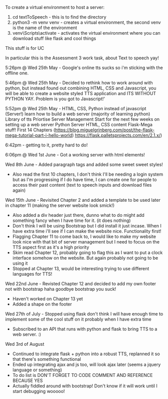 To create a virtual environment to host a server:
1. cd textToSpeech - this is to find the directory
2. python3 -m venv venv - creates a virtual environment, the second venv is the name of the environment
3. venv\Scripts\activate - activates the virtual environment where you can download stuff like flask and cool things


This stuff is for UC

In particular this is the Assessment 3 work task, about Text to speech yay!

5:26pm @ Wed 25th May - Google's online tts sucks so i'm sticking with the offline one.

5:46pm @ Wed 25th May - Decided to rethink how to work around with python, but instead found out combining HTML, CSS and Javascript, you will be able to create a website styled TTS application and ITS WITHOUT PYTHON YAY. Problem is you got to Javascript!'

5:52pm @ Wed 25th May - HTML, CSS, Python instead of javascript (Server!)
learn how to build a web server (majority of learning python)
Library of tts 
Priortise Server Management 
Start for the next few weeks on setting up a web server 
Python Server
HTML, CSS content
Flask-Mega stuff! First 14 Chapters  (https://blog.miguelgrinberg.com/post/the-flask-mega-tutorial-part-i-hello-world)
https://flask.palletsprojects.com/en/2.1.x/)

6:42pm - getting to it, pretty hard to do!

6:06pm @ Wed 1st June - Got a working server with html elements! 

Wed 8th June - Added paragraph tags and added some sweet sweet styles!
  - Also read the first 10 chapters, I don't think I'll be needing a login system but as I'm progressing if I do have time, I can create one for people to access their past content (text to speech inputs and download files again)

Wed 15th June - Revisited Chapter 2 and added a template to be used later in chapter 11 (making the server website look smick!)
- Also added a div header just there, dunno what to do might add something fancy when I have time for it. (it does nothing)
- Don't think I will be using Bootstrap but I did install it just incase. When I have extra time i'll see if I can make the website nice. Functionality first!
- Flagging Chapter 11 to come back to, I would like to make my website look nice with that bit of server management but I need to focus on the TTS aspect first as it's a high priority
- Skim read Chapter 12, probably going to flag this as I want to put a clock interface somehow on the website. But again probably not going to be using it
- Stopped at Chapter 13, would be interesting trying to use different languages for TTS!

Wed 22nd June - Revisted Chapter 12 and decided to add my own footer not with bootstrap haha goodbye bootstrap you suck!
- Haven't worked on Chapter 13 yet
- Added a shape on the footer

Wed 27th of July - Stopped using flask don't think I will have enough time to implement some of the cool stuff on it probably when I have extra time
- Subscribed to an API that runs with python and flask to bring TTS to a web server. :) 

Wed 3rd of August 
- Continued to integrate flask + python into a robust TTS, replanned it so that there's something functional
- Ended up integrating ajax and js too, will look ajax later (seems a jquery language or something)
- To do list is DON'T FORGET TO CODE COMMENT AND REFERENCE BECAUSE YES
- Actually fiddled around with bootstrap! Don't know if it will work until I start debugging wooooo!
